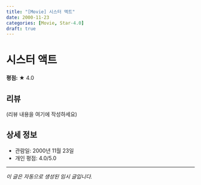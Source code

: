 ```yaml
---
title: "[Movie] 시스터 액트"
date: 2000-11-23
categories: [Movie, Star-4.0]
draft: true
---
```


# 시스터 액트

**평점:** ★ 4.0

## 리뷰

(리뷰 내용을 여기에 작성하세요)

## 상세 정보

- 관람일: 2000년 11월 23일
- 개인 평점: 4.0/5.0

---

*이 글은 자동으로 생성된 임시 글입니다.*
